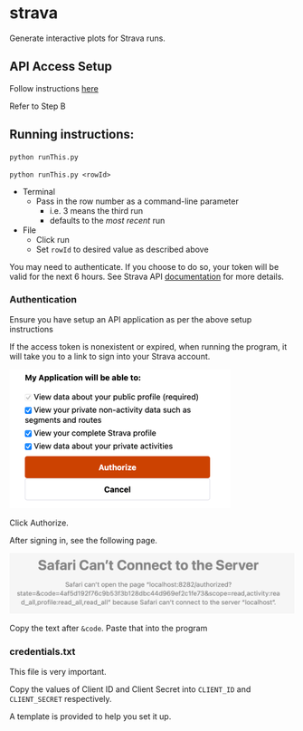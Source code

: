 # strava

Generate interactive plots for Strava runs.

## API Access Setup

Follow instructions [here](https://developers.strava.com/docs/getting-started/) 

Refer to Step B

## Running instructions:

`python runThis.py`

`python runThis.py <rowId>`

* Terminal
  * Pass in the row number as a command-line parameter
    * i.e. 3 means the third run
    * defaults to the _most recent_ run
* File
  * Click run
  * Set `rowId` to desired value as described above

You may need to authenticate. If you choose to do so, your token will be valid for the next 6 hours. See Strava API [documentation](https://developers.strava.com/docs/reference/) for more details.


### Authentication

Ensure you have setup an API application as per the above setup instructions

If the access token is nonexistent or expired, when running the program, it will take you to a link to sign into your Strava account.

![img.png](img.png)

Click Authorize.

After signing in, see the following page.

![img_2.png](img_2.png)

Copy the text after `&code`. Paste that into the program

### credentials.txt

This file is very important.

Copy the values of Client ID and Client Secret into `CLIENT_ID` and `CLIENT_SECRET` respectively.

A template is provided to help you set it up.